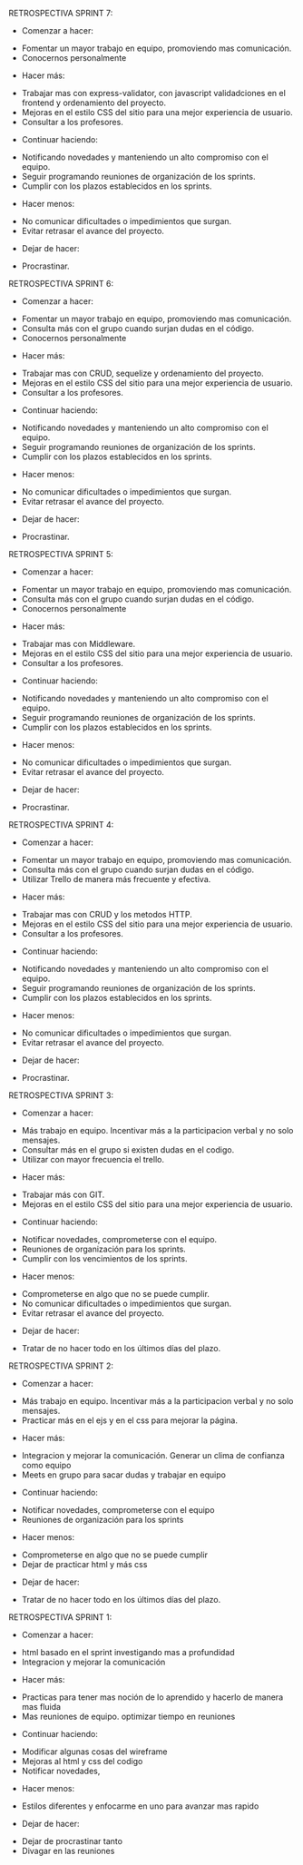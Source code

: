 RETROSPECTIVA SPRINT 7:

- Comenzar a hacer:
* Fomentar un mayor trabajo en equipo, promoviendo mas comunicación.
* Conocernos personalmente

- Hacer más:
* Trabajar mas con express-validator, con javascript validadciones en el frontend y ordenamiento del proyecto.
* Mejoras en el estilo CSS del sitio para una mejor experiencia de usuario.
* Consultar a los profesores.

- Continuar haciendo:
* Notificando novedades y manteniendo un alto compromiso con el equipo.
* Seguir programando reuniones de organización de los sprints.
* Cumplir con los plazos establecidos en los sprints.

- Hacer menos:
* No comunicar dificultades o impedimientos que surgan.
* Evitar retrasar el avance del proyecto.

- Dejar de hacer:
* Procrastinar.


RETROSPECTIVA SPRINT 6:

- Comenzar a hacer:
* Fomentar un mayor trabajo en equipo, promoviendo mas comunicación.
* Consulta más con el grupo cuando surjan dudas en el código.
* Conocernos personalmente

- Hacer más:
* Trabajar mas con CRUD, sequelize y ordenamiento del proyecto.
* Mejoras en el estilo CSS del sitio para una mejor experiencia de usuario.
* Consultar a los profesores.

- Continuar haciendo:
* Notificando novedades y manteniendo un alto compromiso con el equipo.
* Seguir programando reuniones de organización de los sprints.
* Cumplir con los plazos establecidos en los sprints.

- Hacer menos:
* No comunicar dificultades o impedimientos que surgan.
* Evitar retrasar el avance del proyecto.

- Dejar de hacer:
* Procrastinar.

RETROSPECTIVA SPRINT 5:

- Comenzar a hacer:
* Fomentar un mayor trabajo en equipo, promoviendo mas comunicación.
* Consulta más con el grupo cuando surjan dudas en el código.
* Conocernos personalmente

- Hacer más:
* Trabajar mas con Middleware.
* Mejoras en el estilo CSS del sitio para una mejor experiencia de usuario.
* Consultar a los profesores.

- Continuar haciendo:
* Notificando novedades y manteniendo un alto compromiso con el equipo.
* Seguir programando reuniones de organización de los sprints.
* Cumplir con los plazos establecidos en los sprints.

- Hacer menos:
* No comunicar dificultades o impedimientos que surgan.
* Evitar retrasar el avance del proyecto.

- Dejar de hacer:
* Procrastinar.

RETROSPECTIVA SPRINT 4:

- Comenzar a hacer:
* Fomentar un mayor trabajo en equipo, promoviendo mas comunicación.
* Consulta más con el grupo cuando surjan dudas en el código.
* Utilizar Trello de manera más frecuente y efectiva.

- Hacer más:
* Trabajar mas con CRUD y los metodos HTTP.
* Mejoras en el estilo CSS del sitio para una mejor experiencia de usuario.
* Consultar a los profesores.

- Continuar haciendo:
* Notificando novedades y manteniendo un alto compromiso con el equipo.
* Seguir programando reuniones de organización de los sprints.
* Cumplir con los plazos establecidos en los sprints.

- Hacer menos:
* No comunicar dificultades o impedimientos que surgan.
* Evitar retrasar el avance del proyecto.

- Dejar de hacer:
* Procrastinar.


RETROSPECTIVA SPRINT 3:

- Comenzar a hacer:
* Más trabajo en equipo. Incentivar más a la participacion verbal y no solo mensajes.
* Consultar más en el grupo si existen dudas en el codigo.
* Utilizar con mayor frecuencia el trello.

- Hacer más:
* Trabajar más con GIT.
* Mejoras en el estilo CSS del sitio para una mejor experiencia de usuario.

- Continuar haciendo:
* Notificar novedades, comprometerse con el equipo.
* Reuniones de organización para los sprints.
* Cumplir con los vencimientos de los sprints.

- Hacer menos:
* Comprometerse en algo que no se puede cumplir.
* No comunicar dificultades o impedimientos que surgan.
* Evitar retrasar el avance del proyecto. 

- Dejar de hacer:
* Tratar de no hacer todo en los últimos días del plazo.


RETROSPECTIVA SPRINT 2:

- Comenzar a hacer:
* Más trabajo en equipo. Incentivar más a la participacion verbal y no solo mensajes.
* Practicar más en el ejs y en el css para mejorar la página.

- Hacer más:
* Integracion y mejorar la comunicación. Generar un clima de confianza como equipo
* Meets en grupo para sacar dudas y trabajar en equipo

- Continuar haciendo:
* Notificar novedades, comprometerse con el equipo
* Reuniones de organización para los sprints

- Hacer menos:
* Comprometerse en algo que no se puede cumplir
* Dejar de practicar html y más css

- Dejar de hacer:
* Tratar de no hacer todo en los últimos días del plazo.



RETROSPECTIVA SPRINT 1:

* Comenzar a hacer:
- html basado en el sprint investigando mas a profundidad
- Integracion y mejorar la comunicación 

* Hacer más:
- Practicas para tener mas noción de lo aprendido y hacerlo de manera mas fluida
- Mas reuniones de equipo. optimizar tiempo en reuniones

* Continuar haciendo:
- Modificar algunas cosas del wireframe
- Mejoras al html y css del codigo
- Notificar novedades,

* Hacer menos:
- Estilos diferentes y enfocarme en uno para avanzar mas rapido

* Dejar de hacer:
- Dejar de procrastinar tanto
- Divagar en las reuniones